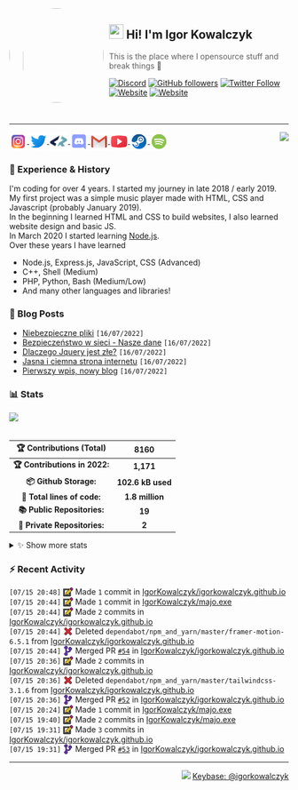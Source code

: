 <!-- ## Hi! I'm Igor Kowalczyk 🖐️ -->

<img width="170" height="170" align="left" style="float: left; margin: 0 10px 0 0; border-radius: 50%;" src="https://media.discordapp.net/attachments/710425657003212810/933327129305821184/circle.png">  

## <img width="26" height="26" src="https://raw.githubusercontent.com/igorkowalczyk/igorkowalczyk/master/src/images/wave.gif" width="27px"> Hi! I'm Igor Kowalczyk
> This is the place where I opensource stuff and break things :rofl:<br>

[![Discord](https://img.shields.io/discord/666599184844980224?color=333&label=Chat&logo=discord&logoColor=fff&style=flat-square)](https://igorkowalczyk.github.io/r/discord-server)
[![GitHub followers](https://img.shields.io/github/followers/igorkowalczyk?color=333&label=Follow&logo=github&logoColor=fff&style=flat-square)](https://github.com/IgorKowalczyk?tab=followers)
[![Twitter Follow](https://img.shields.io/twitter/follow/majonezexe?color=333&label=Follow&logo=twitter&logoColor=fff&style=flat-square)](https://twitter.com/majonezexe)
[![Website](https://img.shields.io/website?down_color=333&down_message=off&label=Website&logo=firefox&logoColor=fff&style=flat-square&up_color=333&up_message=up&url=https%3A%2F%2Figorkowalczyk.github.io)](https://igorkowalczyk.github.io)
[![Website](https://komarev.com/ghpvc/?username=igorkowalczyk&style=flat-square&color=333333&label=Views)](https://igorkowalczyk.github.io)
<br><br><br>

---

<a href="https://discord.com/users/544164729354977282">
 <img src="https://lanyard.cnrad.dev/api/544164729354977282?hideTimestamp=true&idleMessage=Just%20chillin'%20at%20the%20moment..." align="right" />
</a>

<p align="left">
 <a href="https://www.instagram.com/majonezexe/" target="_blank">
  <img src="https://github.com/igorkowalczyk/igorkowalczyk/blob/master/src/images/readme/instagram.svg" alt="Instagram" width="32" align="center"/>
 </a>
 <a href="https://twitter.com/majonezexe" target="_blank">
  <img src="https://github.com/igorkowalczyk/igorkowalczyk/blob/master/src/images/readme/twitter.svg" alt="Twitter" width="32" align="center"/>
 </a>
 <a href="https://profile.codersrank.io/user/igorkowalczyk/" target="_blank">
  <img src="https://github.com/igorkowalczyk/igorkowalczyk/blob/master/src/images/readme/codersrank.png" alt="Codersrank" width="34" align="center"/>
 </a>
 <a href="https://discord.com/users/544164729354977282" target="_blank">
  <img src="https://github.com/igorkowalczyk/igorkowalczyk/blob/master/src/images/readme/discord.svg" alt="Discord" width="32" align="center"/>
 </a>
 <a href="mailto:majonezexe@protonmail.com" target="_blank">
  <img src="https://github.com/igorkowalczyk/igorkowalczyk/blob/master/src/images/readme/gmail.svg" alt="Email" width="32" align="center"/>
 </a>
 <a href="https://www.youtube.com/c/Majonezexe" target="_blank">
  <img src="https://github.com/igorkowalczyk/igorkowalczyk/blob/master/src/images/readme/youtube.svg" alt="YouTube" width="32" align="center"/>
 </a>
 <a href="https://steamcommunity.com/id/m-exe/" target="_blank">
  <img src="https://github.com/igorkowalczyk/igorkowalczyk/blob/master/src/images/readme/steam.svg" alt="Steam" width="32" align="center"/>
 </a>
 <a href="https://open.spotify.com/user/1w9osz9cvrop0cn3yd09di21x" target="_blank">
  <img src="https://github.com/igorkowalczyk/igorkowalczyk/blob/master/src/images/readme/spotify.svg" alt="Spotify" width="32" align="center"/>
 </a>
 <!--<a href="https://wakatime.com/@Majonezexe" target="_blank">
  <img src="https://github.com/igorkowalczyk/igorkowalczyk/blob/master/src/images/readme/wakatime.svg" alt="Wakatime" width="32" align="center"/>
 </a>-->
</p>

### 💪 Experience & History
I'm coding for over 4 years. I started my journey in late 2018 / early 2019.<br>
My first project was a simple music player made with HTML, CSS and Javascript (probably January 2019).<br>
In the beginning I learned HTML and CSS to build websites, I also learned website design and basic JS.<br>
In March 2020 I started learning [Node.js](https://github.com/IgorKowalczyk?tab=repositories&q=&type=&language=javascript&sort=stargazers).<br>
Over these years I have learned
 * Node.js, Express.js, JavaScript, CSS (Advanced)
 * C++, Shell (Medium)
 * PHP, Python, Bash (Medium/Low)
 * And many other languages and libraries!

### 📕 Blog Posts
<!-- START_SECTION:feed -->
- [Niebezpieczne pliki](https://igorkowalczyk.github.io/blog/internet/2020/07/27/Niebezpieczne-pliki) `[16/07/2022]`
- [Bezpieczeństwo w sieci - Nasze dane](https://igorkowalczyk.github.io/blog/internet/2020/01/22/Bezpiecze%C5%84stwo-w-sieci-nasze-dane) `[16/07/2022]`
- [Dlaczego Jquery jest złe?](https://igorkowalczyk.github.io/blog/internet/programowanie/javascript/2020/01/19/Dlaczego-Jquery-jest-z%C5%82e) `[16/07/2022]`
- [Jasna i ciemna strona internetu](https://igorkowalczyk.github.io/blog/internet/2019/12/28/Jasna-i-ciemna-strona-internetu) `[16/07/2022]`
- [Pierwszy wpis, nowy blog](https://igorkowalczyk.github.io/blog/offtop/2019/12/22/Pierwszy-wpis,-nowy-blog) `[16/07/2022]`
<!-- Posts last updated on Sat Jul 16 2022 07:31:26 GMT+0000 (Coordinated Universal Time) -->
<!-- END_SECTION:feed -->


   
### 📊 Stats

<a href="https://github.com/igorkowalczyk/igorkowalczyk">
<img src="https://github-readme-stats.vercel.app/api/top-langs/?username=igorkowalczyk&title_color=ffffff&text_color=c9cacc&hide=html&icon_color=2bbc8a&bg_color=161b22&layout=compact&hide_border=true"/>
</a>
<br><br>

<!--START_SECTION:waka-->
 | 🏆 Contributions (Total) | 8160 |
|:-:|:-:|
| **🏆 Contributions in 2022:** | **1,171**|
| **📦 Github Storage:** | **102.6 kB used**|
| **📝 Total lines of code:** | **1.8 million**|
| **📚 Public Repositories:** | **19** |
| **🔑 Private Repositories:** | **2** |
<details><summary>✨ Show more stats</summary>

#### 🌞 I work most during day 

```text
🌞 Morning    142 commits    ███░░░░░░░░░░░░░░░░░░░░░░   13.52% 
🌆 Daytime    396 commits    █████████░░░░░░░░░░░░░░░░   37.71% 
🌃 Evening    460 commits    ███████████░░░░░░░░░░░░░░   43.81% 
🌙 Night      52 commits     █░░░░░░░░░░░░░░░░░░░░░░░░   4.95%
```
#### 📅 I'm most productive on Monday 

```text
Monday       261 commits    ██████░░░░░░░░░░░░░░░░░░░   24.86% 
Tuesday      223 commits    █████░░░░░░░░░░░░░░░░░░░░   21.24% 
Wednesday    132 commits    ███░░░░░░░░░░░░░░░░░░░░░░   12.57% 
Thursday     108 commits    ██░░░░░░░░░░░░░░░░░░░░░░░   10.29% 
Friday       109 commits    ██░░░░░░░░░░░░░░░░░░░░░░░   10.38% 
Saturday     114 commits    ██░░░░░░░░░░░░░░░░░░░░░░░   10.86% 
Sunday       103 commits    ██░░░░░░░░░░░░░░░░░░░░░░░   9.81%
```


#### 📊 Weekly work stats 

```text
💬 Programming Languages: 
JavaScript               41 hrs 59 mins      ████████████████████░░░░░   79.84% 
CSS                      4 hrs 7 mins        ██░░░░░░░░░░░░░░░░░░░░░░░   7.83% 
Other                    4 hrs               ██░░░░░░░░░░░░░░░░░░░░░░░   7.63% 
JSON                     1 hr 37 mins        ░░░░░░░░░░░░░░░░░░░░░░░░░   3.1% 
Bash                     24 mins             ░░░░░░░░░░░░░░░░░░░░░░░░░   0.77%

💻 Operating System: 
Linux                    52 hrs 35 mins      █████████████████████████   100.0%
```

</details>

<!-- Wakatime stats generated at 2022-07-16 07:13:03.261197 -->
<!--END_SECTION:waka-->

### :zap: Recent Activity
<!--START_SECTION:activity-->
`[07/15 20:48]` <a href="https://github.com/igorkowalczyk" title="📝"><img alt="📝" src="https://github.com/igorkowalczyk/igorkowalczyk/raw/master/src/images/icons/commit.png" align="top" height="18"></a> Made `1` commit in [IgorKowalczyk/igorkowalczyk.github.io](https://github.com/IgorKowalczyk/igorkowalczyk.github.io)<br>`[07/15 20:44]` <a href="https://github.com/igorkowalczyk" title="📝"><img alt="📝" src="https://github.com/igorkowalczyk/igorkowalczyk/raw/master/src/images/icons/commit.png" align="top" height="18"></a> Made `1` commit in [IgorKowalczyk/majo.exe](https://github.com/IgorKowalczyk/majo.exe)<br>`[07/15 20:44]` <a href="https://github.com/igorkowalczyk" title="📝"><img alt="📝" src="https://github.com/igorkowalczyk/igorkowalczyk/raw/master/src/images/icons/commit.png" align="top" height="18"></a> Made `2` commits in [IgorKowalczyk/igorkowalczyk.github.io](https://github.com/IgorKowalczyk/igorkowalczyk.github.io)<br>`[07/15 20:44]` <a href="https://github.com/igorkowalczyk" title="❌"><img alt="❌" src="https://github.com/igorkowalczyk/igorkowalczyk/raw/master/src/images/icons/delete.png" align="top" height="18"></a> Deleted `dependabot/npm_and_yarn/master/framer-motion-6.5.1` from [IgorKowalczyk/igorkowalczyk.github.io](https://github.com/IgorKowalczyk/igorkowalczyk.github.io)<br>`[07/15 20:44]` <a href="https://github.com/igorkowalczyk" title="🎉"><img alt="🎉" src="https://github.com/igorkowalczyk/igorkowalczyk/raw/master/src/images/icons/merge.png" align="top" height="18"></a> Merged PR [`#54`](https://github.com//IgorKowalczyk/igorkowalczyk.github.io/pull/54 'Bump framer-motion from 6.5.0 to 6.5.1') in [IgorKowalczyk/igorkowalczyk.github.io](https://github.com/IgorKowalczyk/igorkowalczyk.github.io)<br>`[07/15 20:36]` <a href="https://github.com/igorkowalczyk" title="📝"><img alt="📝" src="https://github.com/igorkowalczyk/igorkowalczyk/raw/master/src/images/icons/commit.png" align="top" height="18"></a> Made `2` commits in [IgorKowalczyk/igorkowalczyk.github.io](https://github.com/IgorKowalczyk/igorkowalczyk.github.io)<br>`[07/15 20:36]` <a href="https://github.com/igorkowalczyk" title="❌"><img alt="❌" src="https://github.com/igorkowalczyk/igorkowalczyk/raw/master/src/images/icons/delete.png" align="top" height="18"></a> Deleted `dependabot/npm_and_yarn/master/tailwindcss-3.1.6` from [IgorKowalczyk/igorkowalczyk.github.io](https://github.com/IgorKowalczyk/igorkowalczyk.github.io)<br>`[07/15 20:36]` <a href="https://github.com/igorkowalczyk" title="🎉"><img alt="🎉" src="https://github.com/igorkowalczyk/igorkowalczyk/raw/master/src/images/icons/merge.png" align="top" height="18"></a> Merged PR [`#52`](https://github.com//IgorKowalczyk/igorkowalczyk.github.io/pull/52 'Bump tailwindcss from 3.1.5 to 3.1.6') in [IgorKowalczyk/igorkowalczyk.github.io](https://github.com/IgorKowalczyk/igorkowalczyk.github.io)<br>`[07/15 20:24]` <a href="https://github.com/igorkowalczyk" title="📝"><img alt="📝" src="https://github.com/igorkowalczyk/igorkowalczyk/raw/master/src/images/icons/commit.png" align="top" height="18"></a> Made `1` commit in [IgorKowalczyk/majo.exe](https://github.com/IgorKowalczyk/majo.exe)<br>`[07/15 19:40]` <a href="https://github.com/igorkowalczyk" title="📝"><img alt="📝" src="https://github.com/igorkowalczyk/igorkowalczyk/raw/master/src/images/icons/commit.png" align="top" height="18"></a> Made `2` commits in [IgorKowalczyk/majo.exe](https://github.com/IgorKowalczyk/majo.exe)<br>`[07/15 19:31]` <a href="https://github.com/igorkowalczyk" title="📝"><img alt="📝" src="https://github.com/igorkowalczyk/igorkowalczyk/raw/master/src/images/icons/commit.png" align="top" height="18"></a> Made `3` commits in [IgorKowalczyk/igorkowalczyk.github.io](https://github.com/IgorKowalczyk/igorkowalczyk.github.io)<br>`[07/15 19:31]` <a href="https://github.com/igorkowalczyk" title="🎉"><img alt="🎉" src="https://github.com/igorkowalczyk/igorkowalczyk/raw/master/src/images/icons/merge.png" align="top" height="18"></a> Merged PR [`#53`](https://github.com//IgorKowalczyk/igorkowalczyk.github.io/pull/53 'Bump framer-motion from 6.4.3 to 6.5.0') in [IgorKowalczyk/igorkowalczyk.github.io](https://github.com/IgorKowalczyk/igorkowalczyk.github.io)
<!--END_SECTION:activity-->



---

<p align="right"><img src="https://keybase.io/images/icons/icon-keybase-logo-48@2x.png" width="18px"> <a href="https://keybase.io/igorkowalczyk">Keybase: @igorkowalczyk</a></p>